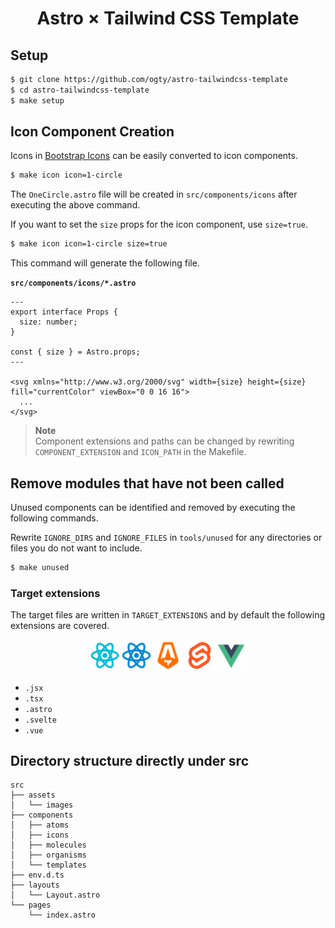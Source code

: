 <h1 align="center">Astro × Tailwind CSS Template</h1>

## Setup

```zsh
$ git clone https://github.com/ogty/astro-tailwindcss-template
$ cd astro-tailwindcss-template
$ make setup
```

## Icon Component Creation

Icons in [Bootstrap Icons](https://icons.getbootstrap.com/) can be easily converted to icon components.

```zsh
$ make icon icon=1-circle
```

The `OneCircle.astro` file will be created in `src/components/icons` after executing the above command.

If you want to set the `size` props for the icon component, use `size=true`.

```zsh
$ make icon icon=1-circle size=true
```

This command will generate the following file.

**`src/components/icons/*.astro`**

```astro
---
export interface Props {
  size: number;
}

const { size } = Astro.props;
---

<svg xmlns="http://www.w3.org/2000/svg" width={size} height={size} fill="currentColor" viewBox="0 0 16 16">
  ...
</svg>
```

> **Note**  
> Component extensions and paths can be changed by rewriting `COMPONENT_EXTENSION` and `ICON_PATH` in the Makefile.

## Remove modules that have not been called

Unused components can be identified and removed by executing the following commands.

Rewrite `IGNORE_DIRS` and `IGNORE_FILES` in `tools/unused` for any directories or files you do not want to include.

```zsh
$ make unused
```

### Target extensions

The target files are written in `TARGET_EXTENSIONS` and by default the following extensions are covered.

<div align="center">

  <img src="https://raw.githubusercontent.com/PKief/vscode-material-icon-theme/main/icons/react.svg" width="10%" /><img src="https://raw.githubusercontent.com/PKief/vscode-material-icon-theme/main/icons/react_ts.svg" width="10%" /><img src="https://raw.githubusercontent.com/PKief/vscode-material-icon-theme/main/icons/astro.svg" width="10%" /><img src="https://raw.githubusercontent.com/PKief/vscode-material-icon-theme/main/icons/svelte.svg" width="10%" /><img src="https://raw.githubusercontent.com/PKief/vscode-material-icon-theme/main/icons/vue.svg" width="10%" />

</div>

- `.jsx`
- `.tsx`
- `.astro`
- `.svelte`
- `.vue`

## Directory structure directly under src

```
src
├── assets
│   └── images
├── components
│   ├── atoms
│   ├── icons
│   ├── molecules
│   ├── organisms
│   └── templates
├── env.d.ts
├── layouts
│   └── Layout.astro
└── pages
    └── index.astro
```
